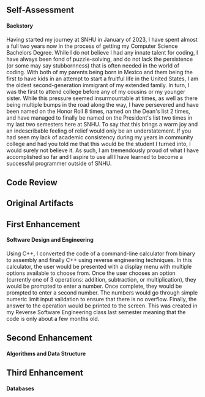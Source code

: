 ## **Self-Assessment**

#### Backstory

Having started my journey at SNHU in January of 2023, I have spent almost a full two years now in the process of getting my Computer Science Bachelors Degree. While I do not believe I had any innate talent for coding, I have always been fond of puzzle-solving, and do not lack the persistence (or some may say stubbornness) that is often needed in the world of coding. With both of my parents being born in Mexico and them being the first to have kids in an attempt to start a fruitful life in the United States, I am the oldest second-generation immigrant of my extended family. In turn, I was the first to attend college before any of my cousins or my younger sister. While this pressure seemed insurmountable at times, as well as there being multiple bumps in the road along the way, I have persevered and have been named on the Honor Roll 8 times, named on the Dean's list 2 times, and have managed to finally be named on the President's list two times in my last two semesters here at SNHU. To say that this brings a warm joy and an indescribable feeling of relief would only be an understatement. If you had seen my lack of academic consistency during my years in community college and had you told me that this would be the student I turned into, I would surely not believe it. As such, I am tremendously proud of what I have accomplished so far and I aspire to use all I have learned to become a successful programmer outside of SNHU.



## Code Review

## Original Artifacts

## First Enhancement 

#### Software Design and Engineering

Using C++, I converted the code of a command-line calculator from binary to assembly and finally C++ using reverse engineering techniques. In this calculator, the user would be presented with a display menu with multiple options available to choose from. Once the user chooses an option (currently one of 3 operations: addition, subtraction, or multiplication), they would be prompted to enter a number. Once complete, they would be prompted to enter a second number. The numbers would go through simple numeric limit input validation to ensure that there is no overflow. Finally, the answer to the operation would be printed to the screen. 
This was created in my Reverse Software Engineering class last semester meaning that the code is only about a few months old. 

## Second Enhancement

#### Algorithms and Data Structure

## Third Enhancement 

#### Databases

